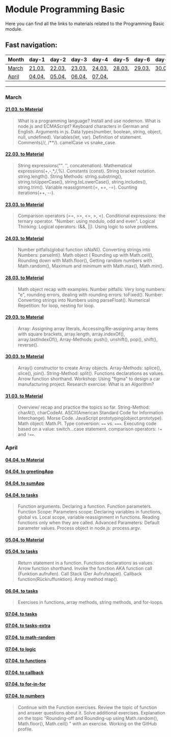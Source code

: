 # Module Programming Basic
Here you can find all the links to materials related to the Programming Basic module.
## Fast navigation:

| Month           | day-1                                        | day-2                                        | day-3                                      | day-4                                                      | day-5                                      | day-6                                      | day-7                                      | day-8                                      |
|-----------------|----------------------------------------------|----------------------------------------------|--------------------------------------------|------------------------------------------------------------|--------------------------------------------|--------------------------------------------|--------------------------------------------|--------------------------------------------|
| [March](#march) | [21.03.](#2103-to-materialmar21-03indexjs)   | [22.03.](#2203-to-materialmar22-03indexjs)   | [23.03.](#2303-to-materialmar23-03indexjs) | [24.03.](#2403-to-materialmar24-03indexjs)                 | [28.03.](#2803-to-materialmar28-03indexjs) | [29.03.](#2903-to-materialmar29-03indexjs) | [30.03.](#3003-to-materialmar30-03indexjs) | [31.03.](#3103-to-materialmar31-03indexjs) |
| [April](#april) | [04.04.](#0404-to-materialapril04-04indexjs) | [05.04.](#0504-to-materialapril05-04indexjs) | [06.04.](#0604-to-tasksapril06-04tasksjs)  | [07.04.](#0704-to-tasks-extraapril07-04salemtasks-extrajs) |                                            |                                            |                                            |                                            |

---
### March
#### [21.03. to Material](./mar/21-03/index.js)
> What is a programming language? Install and use nodemon. What is node.js and ECMAScript? Keyboard characters in German and English. Arguments in js. Data types(number, boolean, string, object, null, undefined). Variables(let, var). Definition of statement. Comments(//, /**/). camelCase vs snake_case.
 
#### [22.03. to Material](./mar/22-03/index.js)
> String expressions("". '', concatenation). Mathematical expressions(+,-,*,/,%). Constants (const). String bracket notation. string.length(). String Methods: string.substring(), string.toUpperCase(), string.toLowerCase(), string.includes(), string.trim(). Variable reassignment:(=, +=, -=). Counting iterations(++, --).
#### [23.03. to Material](./mar/23-03/index.js)
> Comparison operators (==, >=, <=, >, <). Conditional expressions: the ternary operator. "Number: using modulo, odd and even". Logical Thinking: Logical operators: (&&, ||). Using logic to solve problems.
#### [24.03. to Material](./mar/24-03/index.js)
> Number pitfalls(global function isNaN(). Converting strings into Numbers: parseInt(). Math object ( Rounding up with Math.ceil(), Rounding down with Math.floor(), Getting random numbers with Math.random(), Maximum and minimum with Math.max(), Math.min().
#### [28.03. to Material](./mar/28-03/index.js)
> Math object recap with examples. Number pitfalls: Very long numbers: "e", rounding errors, dealing with rounding errors: toFixed(). Number: Converting strings into Numbers using parseFloat(). Numerical Repetition: for loop, nesting for loop.
#### [29.03. to Material](./mar/29-03/index.js)
>Array: Assigning array literals, Accessing/Re-assigning array items with square brackets, array.length, array.indexOf(), array.lastIndexOf(), Array-Methods: push(), unshift(), pop(), shift(), reverse().

#### [30.03. to Material](./mar/30-03/index.js)
> Array() constructor to create Array objects. Array-Methods: splice(), slice(), join(). String-Method: split(). Functions declarations as values. Arrow function shorthand. Workshop: Using "figma" to design a car manufacturing project. Research exercise: What is an Algorithm?

#### [31.03. to Material](./mar/31-03/index.js)
> Overview/ recap and practice the topics so far. String-Method: charAt(), charCodeAt. ASCII(American Standard Code for Information Interchange). Morse Code. JavaScript prototyping(object.prototype). Math object: Math.PI. Type conversion: `==` vs. `===`. Executing code based on a value: switch...case statement. comparison operators: `!=` and `!==`.

### April

#### [04.04. to Material](./april/04-04/index.js)
#### [04.04. to greetingApp](./april/04-04/greetingApp.js)
#### [04.04. to sumApp](./april/04-04/sumApp.js)
#### [04.04. to tasks](./april/04-04/tasks.js)
> Function arguments. Declaring a function. Function parameters. Function Scope:  Parameters scope: Declaring variables in functions, global vs. Local scope, variable reassignment in functions. Reading functions only when they are called. Advanced Parameters: Default parameter values.  Process object in node.js: process.argv.

#### [05.04. to Material](./april/05-04/index.js)
#### [05.04. to tasks](./april/05-04/tasks.js)
> Return statement in a function. Functions declarations as values. Arrow function shorthand.
Invoke the function AKA function call (Funktion aufrufen). Call Stack (Der Aufrufstapel). Callback function(Rückruffunktion). Array method map().

#### [06.04. to tasks](./april/06-04/tasks.js)
> Exercises in functions, array methods, string methods, and for-loops.

#### [07.04. to tasks](./april/07-04/tasks.js)
#### [07.04. to tasks-extra](./april/07-04/salem/tasks-extra.js)
#### [07.04. to math-random](./april/07-04/salem/math-random.js)
#### [07.04. to logic](./april/07-04/salem/logic.js)
#### [07.04. to functions](./april/07-04/thomas/functions.js)
#### [07.04. to callback](./april/07-04/thomas/callback.js)
#### [07.04. to for-in-for](./april/07-04/thomas/for-in-for.js)
#### [07.04. to numbers](./april/07-04/thomas/numbers.js)
> Continue with the Function exercises. Review the topic of function and answer questions about it. Solve additional exercises. Explanation on the topic "Rounding-off and Rounding-up using Math.random(), Math.floor(), Math.ceil() " with an exercise. Working on the GitHub profile.